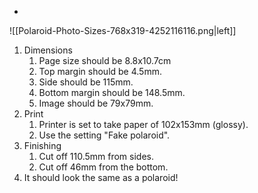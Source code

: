 
- 
![[Polaroid-Photo-Sizes-768x319-4252116116.png|left]]

1. Dimensions
	1. Page size should be 8.8x10.7cm
	2. Top margin should be 4.5mm.
	3. Side should be 115mm.
	4. Bottom margin should be 148.5mm.
	5. Image should be 79x79mm.
3. Print
	1. Printer is set to take paper of 102x153mm (glossy).
	2. Use the setting "Fake polaroid".
4. Finishing
	1. Cut off 110.5mm from sides.
	2. Cut off 46mm from the bottom.
5. It should look the same as a polaroid!